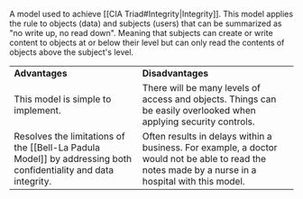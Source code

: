 A model used to achieve [[CIA Triad#Integrity|Integrity]]. This model applies the rule to objects (data) and subjects (users) that can be summarized as "no write up, no read down". Meaning that subjects can create or write content to objects at or below their level but can only read the contents of objects above the subject's level.

|   |   |
|---|---|
|**Advantages**|**Disadvantages**|
|This model is simple to implement.|There will be many levels of access and objects. Things can be easily overlooked when applying security controls.|
|Resolves the limitations of the [[Bell-La Padula Model]] by addressing both confidentiality and data integrity.|Often results in delays within a business. For example, a doctor would not be able to read the notes made by a nurse in a hospital with this model.|